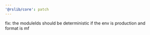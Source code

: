 ```yaml
---
'@rslib/core': patch
---
```


fix: the moduleIds should be deterministic if the env is production and format is mf
